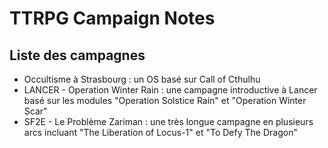 # TTRPG Campaign Notes

## Liste des campagnes
- Occultisme à Strasbourg : un OS basé sur Call of Cthulhu
- LANCER - Operation Winter Rain : une campagne introductive à Lancer basé sur les modules "Operation Solstice Rain" et "Operation Winter Scar"
- SF2E - Le Problème Zariman : une très longue campagne en plusieurs arcs incluant "The Liberation of Locus-1" et "To Defy The Dragon"
